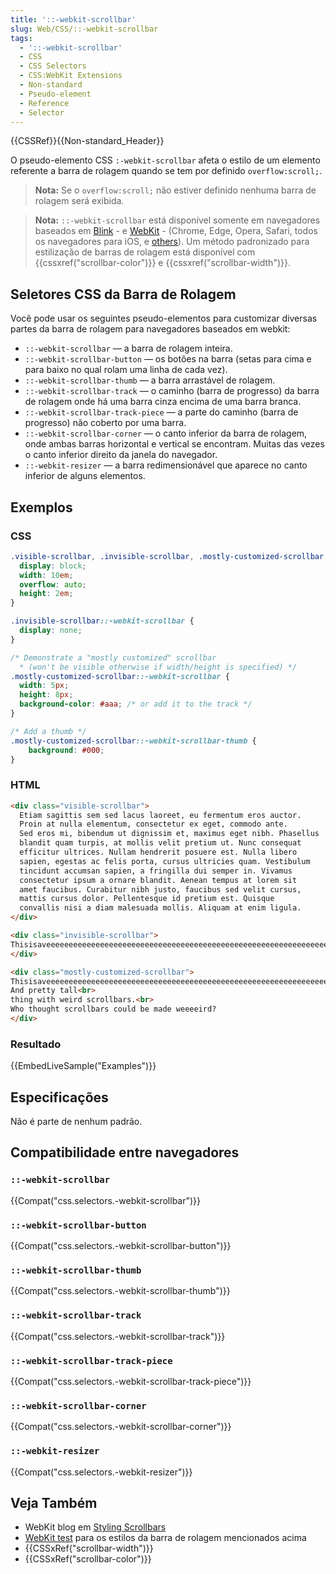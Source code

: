 ```yaml
---
title: '::-webkit-scrollbar'
slug: Web/CSS/::-webkit-scrollbar
tags:
  - '::-webkit-scrollbar'
  - CSS
  - CSS Selectors
  - CSS:WebKit Extensions
  - Non-standard
  - Pseudo-element
  - Reference
  - Selector
---
```

{{CSSRef}}{{Non-standard_Header}}

O pseudo-elemento CSS `:-webkit-scrollbar` afeta o estilo de um elemento referente a barra de rolagem quando se tem por definido `overflow:scroll;`.

> **Nota:** Se o `overflow:scroll;` não estiver definido nenhuma barra de rolagem será exibida.

> **Nota:** `::-webkit-scrollbar` está disponível somente em navegadores baseados em [Blink](https://www.chromium.org/blink) - e [WebKit](https://webkit.org) - (Chrome, Edge, Opera, Safari, todos os navegadores para iOS, e [others](https://en.wikipedia.org/wiki/List_of_web_browsers#WebKit-based)). Um método padronizado para estilização de barras de rolagem está disponível com {{cssxref("scrollbar-color")}} e {{cssxref("scrollbar-width")}}.

## Seletores CSS da Barra de Rolagem

Você pode usar os seguintes pseudo-elementos para customizar diversas partes da barra de rolagem para navegadores baseados em webkit:

- `::-webkit-scrollbar` — a barra de rolagem inteira.
- `::-webkit-scrollbar-button` — os botões na barra (setas para cima e para baixo no qual rolam uma linha de cada vez).
- `::-webkit-scrollbar-thumb` — a barra arrastável de rolagem.
- `::-webkit-scrollbar-track` — o caminho (barra de progresso) da barra de rolagem onde há uma barra cinza encima de uma barra branca.
- `::-webkit-scrollbar-track-piece` — a parte do caminho (barra de progresso) não coberto por uma barra.
- `::-webkit-scrollbar-corner` — o canto inferior da barra de rolagem, onde ambas barras horizontal e vertical se encontram. Muitas das vezes o canto inferior direito da janela do navegador.
- `::-webkit-resizer` — a barra redimensionável que aparece no canto inferior de alguns elementos.

## Exemplos

### CSS</h3>

```CSS
.visible-scrollbar, .invisible-scrollbar, .mostly-customized-scrollbar {
  display: block;
  width: 10em;
  overflow: auto;
  height: 2em;
}

.invisible-scrollbar::-webkit-scrollbar {
  display: none;
}

/* Demonstrate a "mostly customized" scrollbar
  * (won't be visible otherwise if width/height is specified) */
.mostly-customized-scrollbar::-webkit-scrollbar {
  width: 5px;
  height: 8px;
  background-color: #aaa; /* or add it to the track */
}

/* Add a thumb */
.mostly-customized-scrollbar::-webkit-scrollbar-thumb {
    background: #000;
}
```

### HTML

```HTML
<div class="visible-scrollbar">
  Etiam sagittis sem sed lacus laoreet, eu fermentum eros auctor.
  Proin at nulla elementum, consectetur ex eget, commodo ante.
  Sed eros mi, bibendum ut dignissim et, maximus eget nibh. Phasellus
  blandit quam turpis, at mollis velit pretium ut. Nunc consequat
  efficitur ultrices. Nullam hendrerit posuere est. Nulla libero
  sapien, egestas ac felis porta, cursus ultricies quam. Vestibulum
  tincidunt accumsan sapien, a fringilla dui semper in. Vivamus
  consectetur ipsum a ornare blandit. Aenean tempus at lorem sit
  amet faucibus. Curabitur nibh justo, faucibus sed velit cursus,
  mattis cursus dolor. Pellentesque id pretium est. Quisque
  convallis nisi a diam malesuada mollis. Aliquam at enim ligula.
</div>

<div class="invisible-scrollbar">
Thisisaveeeeeeeeeeeeeeeeeeeeeeeeeeeeeeeeeeeeeeeeeeeeeeeeeeeeeeeeeeeeeeeeeeerylongword
</div>

<div class="mostly-customized-scrollbar">
Thisisaveeeeeeeeeeeeeeeeeeeeeeeeeeeeeeeeeeeeeeeeeeeeeeeeeeeeeeeeeeeeeeeeeeerylongword<br>
And pretty tall<br>
thing with weird scrollbars.<br>
Who thought scrollbars could be made weeeeird?
</div>
```
### Resultado

{{EmbedLiveSample("Examples")}}

## Especificações

Não é parte de nenhum padrão.

## Compatibilidade entre navegadores

### `::-webkit-scrollbar`

{{Compat("css.selectors.-webkit-scrollbar")}}

### `::-webkit-scrollbar-button`

{{Compat("css.selectors.-webkit-scrollbar-button")}}

### `::-webkit-scrollbar-thumb`

{{Compat("css.selectors.-webkit-scrollbar-thumb")}}

### `::-webkit-scrollbar-track`

{{Compat("css.selectors.-webkit-scrollbar-track")}}

### `::-webkit-scrollbar-track-piece`

{{Compat("css.selectors.-webkit-scrollbar-track-piece")}}

### `::-webkit-scrollbar-corner`

{{Compat("css.selectors.-webkit-scrollbar-corner")}}

### `::-webkit-resizer`

{{Compat("css.selectors.-webkit-resizer")}}

## Veja Também

- WebKit blog em [Styling Scrollbars](https://webkit.org/blog/363/styling-scrollbars/)
- [WebKit test](https://trac.webkit.org/export/41842/trunk/LayoutTests/scrollbars/overflow-scrollbar-combinations.html) para os estilos da barra de rolagem mencionados acima
- {{CSSxRef("scrollbar-width")}}
- {{CSSxRef("scrollbar-color")}}
